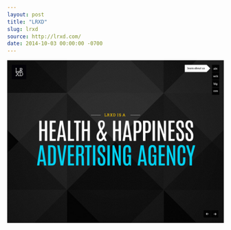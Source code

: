 ```yaml
---
layout: post
title: "LRXD"
slug: lrxd
source: http://lrxd.com/
date: 2014-10-03 00:00:00 -0700
---
```


<img src="/screenshots/lrxd.jpg">
